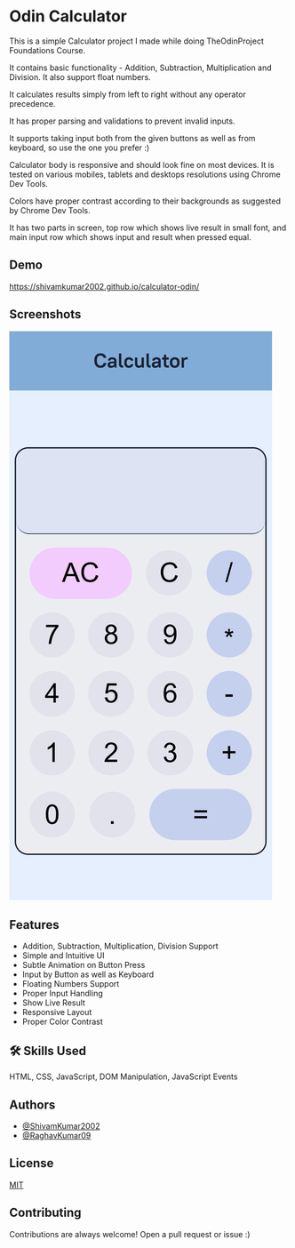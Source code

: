 
# Odin Calculator

This is a simple Calculator project I made while doing TheOdinProject Foundations Course.

It contains basic functionality - Addition, Subtraction, Multiplication and Division.
It also support float numbers.

It calculates results simply from left to right without any operator precedence.

It has proper parsing and validations to prevent invalid inputs.

It supports taking input both from the given buttons as well as from keyboard, so use the one you prefer :)

Calculator body is responsive and should look fine on most devices. It is tested on various mobiles, tablets and desktops resolutions using Chrome Dev Tools.

Colors have proper contrast according to their backgrounds as suggested by Chrome Dev Tools.

It has two parts in screen, top row which shows live result in small font, and main input row which shows input and result when pressed equal.

## Demo

https://shivamkumar2002.github.io/calculator-odin/
## Screenshots

![Screenshot](screenshot.png)


## Features

- Addition, Subtraction, Multiplication, Division Support
- Simple and Intuitive UI
- Subtle Animation on Button Press
- Input by Button as well as Keyboard
- Floating Numbers Support
- Proper Input Handling
- Show Live Result
- Responsive Layout
- Proper Color Contrast


## 🛠 Skills Used

HTML, CSS, JavaScript, DOM Manipulation, JavaScript Events


## Authors

- [@ShivamKumar2002](https://www.github.com/ShivamKumar2002)
- [@RaghavKumar09](https://www.github.com/RaghavKumar09)

## License

[MIT](https://choosealicense.com/licenses/mit/)


## Contributing

Contributions are always welcome! Open a pull request or issue :)

